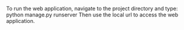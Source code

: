 To run the web application, navigate to the project directory and type: python manage.py runserver
Then use the local url to access the web application.